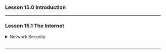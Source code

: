 ### Lesson 15.0 Introduction

---

### Lesson 15.1 The Internet

<details>
  <summary>Network Security</summary>

</br>

</details>

</br>

---
